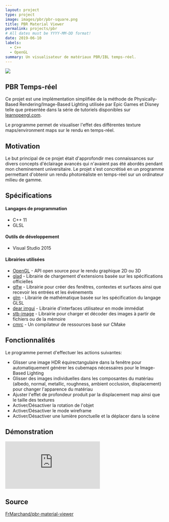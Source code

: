 ```yaml
---
layout: project
type: project
image: images/pbr/pbr-square.png
title: PBR Material Viewer
permalink: projects/pbr
# All dates must be YYYY-MM-DD format!
date: 2019-06-10
labels:
  - C++
  - OpenGL
summary: Un visualisateur de matériaux PBR/IBL temps-réel.
---
```


<img class="ui centered image" src="{{ site.baseurl }}/images/pbr/pbr-header.png">

## PBR Temps-réel

Ce projet est une implémentation simplifiée de la méthode de Physically-Based Rendering/Image-Based Lighting utilisée par Epic Games et Disney telle que présentée dans la série de tutoriels disponibles sur [learnopengl.com](https://learnopengl.com/).

Le programme permet de visualiser l'effet des différentes texture maps/environment maps sur le rendu en temps-réel.

## Motivation

Le but principal de ce projet était d'approfondir mes connaissances sur divers concepts d'éclairage avancés qui n'avaient pas été abordés pendant mon cheminement universitaire. Le projet s'est concrétisé en un programme permettant d'obtenir un rendu photoréaliste en temps-réel sur un ordinateur milieu de gamme.

## Spécifications

#### Langages de programmation

* C++ 11
* GLSL

#### Outils de développement

* Visual Studio 2015

#### Librairies utilisées
* [OpenGL](https://www.opengl.org/) - API open source pour le rendu graphique 2D ou 3D
* [glad](https://glad.dav1d.de/) - Librairie de chargement d'extensions basée sur les spécifications officielles
* [glfw](https://www.glfw.org/) - Librairie pour créer des fenêtres, contextes et surfaces ainsi que recevoir les entrées et les événements
* [glm](https://glm.g-truc.net/0.9.9/index.html) - Librairie de mathématique basée sur les spécification du langage GLSL
* [dear imgui](https://github.com/ocornut/imgui) - Librairie d'interfaces utilisateur en mode immédiat
* [stb-image](https://github.com/nothings/stb) - Librairie pour charger et décoder des images à partir de fichiers ou de la mémoire
* [cmrc](https://github.com/vector-of-bool/cmrc) - Un compilateur de ressources basé sur CMake


## Fonctionnalités

Le programme permet d'effectuer les actions suivantes:

* Glisser une image HDR équirectangulaire dans la fenêtre pour automatiquement générer les cubemaps nécessaires pour le Image-Based Lighting
* Glisser des images individuelles dans les composantes du matériau (albedo, normal, metallic, roughness, ambient occlusion, displacement) pour changer l'apparence du matériau
* Ajuster l'effet de profondeur produit par la displacement map ainsi que le taille des textures
* Activer/Désactiver la rotation de l'objet
* Activer/Désactiver le mode wireframe
* Activer/Désactiver une lumière ponctuelle et la déplacer dans la scène

## Démonstration

<div class="video-wrap">
	<div class="video-container">
	<iframe src="https://www.youtube.com/embed/5Qgu7ap8vvs?rel=0" frameborder="0" allowfullscreen></iframe>
	</div>
</div>
 
## Source

<a href="https://github.com/FrMarchand/pbr-material-viewer"><i class="large github icon"></i>FrMarchand/pbr-material-viewer</a>